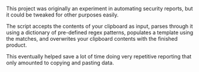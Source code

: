 This project was originally an experiment in automating security reports, but it could be tweaked for other purposes easily. 

The script accepts the contents of your clipboard as input, parses through it using a dictionary of pre-defined regex patterns, populates a template using the matches, and overwrites your clipboard contents with the finished product.

This eventually helped save a lot of time doing very repetitive reporting that only amounted to copying and pasting data.
